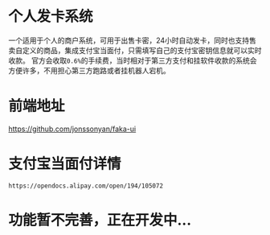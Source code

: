 # 个人发卡系统
一个适用于个人的商户系统，可用于出售卡密，24小时自动发卡，同时也支持售卖自定义的商品，集成支付宝当面付，只需填写自己的支付宝密钥信息就可以实时收款。
官方会收取```0.6%```的手续费，当时相对于第三方支付和挂软件收款的系统会方便许多，不用担心第三方跑路或者挂机器人宕机。

# 前端地址

https://github.com/jonssonyan/faka-ui

# 支付宝当面付详情

```https://opendocs.alipay.com/open/194/105072```

# 功能暂不完善，正在开发中...